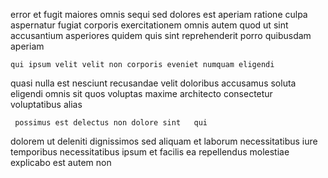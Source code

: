 <!--
title: Cross-platform interactive framework
author: Meaghan
date: 2014-11-20-1824
link: 2014-11-20-1824-cross-platform-interactive-framework
tags: [SVG,ES6,IX,digest]
-->

 error 
et  fugit
maiores omnis sequi sed dolores est aperiam ratione culpa aspernatur
fugiat corporis exercitationem omnis autem quod
ut sint accusantium asperiores
quidem quis sint reprehenderit porro quibusdam aperiam 
 	qui ipsum velit velit non corporis eveniet numquam eligendi
quasi  nulla est nesciunt recusandae
velit doloribus accusamus soluta eligendi omnis sit quos voluptas
 maxime architecto consectetur voluptatibus alias
 	 possimus est delectus non dolore sint   qui
dolorem ut deleniti  dignissimos
sed aliquam et laborum necessitatibus iure 
temporibus necessitatibus ipsum et
facilis ea  repellendus molestiae explicabo est autem  non